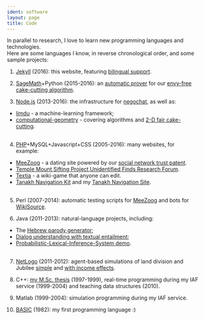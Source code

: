 ```yaml
---
ident: software
layout: page
title: Code
---
```

In parallel to research, I love to learn new programming languages and technologies. 
<br/>Here are some languages I know, in reverse chronological order, and some sample projects:

1. [Jekyll][Jek1] (2016): this website, featuring [bilingual support][Jek2].

2. [SageMath][S1]+Python (2015-2016): an [automatic prover][S2] for our [envy-free cake-cutting algorithm][S3].

3. [Node.js][N1] (2013-2016): the infrastructure for [negochat][N3], as well as:
  * [limdu][N2] - a machine-learning framework;
  * [computational-geometry][N4] - covering algorithms and [2-D fair cake-cutting][N5].
<br/><br/>

4. [PHP][P1]+MySQL+Javascript+CSS (2005-2016): many websites, for example:
  * [MeeZoog][P2] - a dating site powered by our [social network trust patent][pat].
  * [Temple Mount Sifting Project Unidentified Finds Research Forum][P3].
  * [Textia][P4] - a wiki-game that anyone can edit.
  * [Tanakh Navigation Kit][P5] and my [Tanakh Navigation Site][P7].
<br/><br/>

5. Perl (2007-2014): automatic testing scripts for [MeeZoog][P2] and bots for [WikiSource][HW].

6. Java (2011-2013): natural-language projects, including:
  * The [Hebrew parody generator][J2];
  * [Dialog understanding with textual entailment][J3];
  * [Probabilistic-Lexical-Inference-System demo][J4].
<br/><br/>

7. [NetLogo][L1] (2011-2012): agent-based simulations of land division and Jubilee [simple][L2] and [with income effects][L3].

8. C++: [my M.Sc. thesis][C2] (1997-1999), real-time programming during my IAF service (1999-2004) and teaching data structures (2010).

9. Matlab (1999-2004): simulation programming during my IAF service.

10. [BASIC][B1] (1982): my first programming language :) 

[Jek1]: http://jekyllrb.com/
[Jek2]: https://www.sylvaindurand.org/making-jekyll-multilingual/
[S1]: http://www.sagemath.org/
[S2]: https://github.com/erelsgl/envy-free
[S3]: http://arxiv.org/abs/1511.02599
[N1]: https://nodejs.org/en/
[N2]: https://github.com/erelsgl/limdu
[N3]: {{site.baseurl}}/topics/{{page.lang}}/negochat/
[N4]: https://github.com/erelsgl/computational-geometry
[N5]: {{site.baseurl}}/topics/{{page.lang}}/fairness/
[P1]: http://php.net/
[P2]: http://www.meezoog.com
[P3]: http://www.echad.info/uifinds/
[P4]: https://github.com/erelsgl/textia
[P5]: https://github.com/erelsgl/tnk
[P6]: http://tora.us.fm/tnk1/
[P7]: {{site.baseurl}}/topics/he/tnk/
[pat]: http://appft.uspto.gov/netacgi/nph-Parser?Sect1=PTO2&Sect2=HITOFF&u=%2Fnetahtml%2FPTO%2Fsearch-adv.html&r=1&p=1&f=G&l=50&d=PG01&S1=20100010826.PGNR.&OS=DN/20100010826&RS=DN/20100010826
[C2]: {{site.baseurl}}/topics/{{page.lang}}/hebnlp/
[J2]: https://github.com/erelsgl/parody-generator
[J3]: http://events.eventact.com/afeka/aclp2012/Dialogue%20Natural%20Language%20Understanding_Segal-halevi%20et%20al.pdf
[J4]: http://u.cs.biu.ac.il/~nlp/downloads/publications/85acl13.pdf
[B1]: https://en.wikipedia.org/wiki/Sinclair_BASIC
[L1]: http://ccl.northwestern.edu/netlogo/
[L2]: http://ccl.northwestern.edu/netlogo/models/community/land-random
[L3]: http://ccl.northwestern.edu/netlogo/models/community/land-income
[HW]: http://he.wikisource.org
